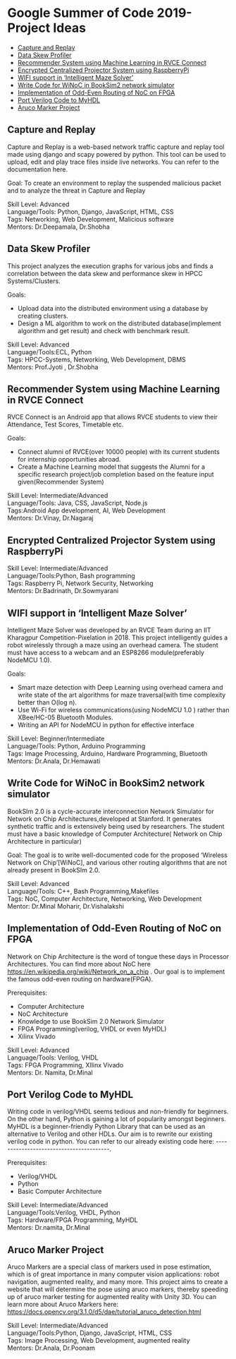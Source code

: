 # Google Summer of Code 2019- Project Ideas


- [Capture and Replay](#capture-and-replay)
- [Data Skew Profiler](#data-skew-profiler)
- [Recommender System using Machine Learning in RVCE Connect](#recommender-system-using-machine-learning-in-rvce-connect)
- [Encrypted Centralized Projector System using RaspberryPi](#encrypted-centralized-projector-system-using-raspberrypi)
- [WIFI support in ‘Intelligent Maze Solver’](#wifi-support-in-intelligent-maze-solver)
- [Write Code for WiNoC in BookSim2 network simulator](#write-code-for-winoc-in-booksim2-network-simulator)
- [Implementation of Odd-Even Routing of NoC on FPGA](#implementation-of-odd-even-routing-of-noc-on-fpga)
- [Port Verilog Code to MyHDL](#port-verilog-code-to-myhdl) 
- [Aruco Marker Project](#aruco-marker-project)


## Capture and Replay ##

 Capture and Replay is a web-based network traffic capture and replay tool made using django and scapy powered by python. This tool can be used to upload, edit and play trace files inside live networks. You can refer to the documentation here.

Goal: To create an environment to replay the suspended malicious packet and to analyze the threat in Capture and Replay
 
Skill Level: Advanced  
Language/Tools: Python, Django, JavaScript, HTML, CSS  
Tags: Networking, Web Development, Malicious software  
Mentors: Dr.Deepamala, Dr.Shobha

## Data Skew Profiler ##

This project analyzes the execution graphs for various jobs and finds a correlation between the data skew and performance skew in HPCC Systems/Clusters.

Goals:
- Upload data into the distributed environment using a database by creating clusters.
- Design a ML algorithm to work on the distributed database(implement algorithm and get result) and check with benchmark result.

Skill Level: Advanced   
Language/Tools:ECL, Python  
Tags: HPCC-Systems, Networking, Web Development, DBMS  
Mentors: Prof.Jyoti , Dr.Shobha  

## Recommender System using Machine Learning in RVCE Connect ##

RVCE Connect is an Android app that allows RVCE students to view their Attendance, Test Scores, Timetable etc.

Goals:
- Connect alumni of RVCE(over 10000 people) with its current students for internship opportunities abroad.
- Create a Machine Learning model that suggests the Alumni for a specific research project/job completion based on the feature input given(Recommender System)

Skill Level: Intermediate/Advanced  
Language/Tools: Java, CSS, JavaScript, Node.js  
Tags:Android App development, AI, Web Development  
Mentors: Dr.Vinay, Dr.Nagaraj  

## Encrypted Centralized Projector System using RaspberryPi ##



Skill Level: Intermediate/Advanced  
Language/Tools:Python, Bash programming  
Tags: Raspberry Pi, Network Security, Networking  
Mentors: Dr.Badrinath, Dr.Sowmyarani  

## WIFI support in ‘Intelligent Maze Solver’ ##

Intelligent Maze Solver was developed by an RVCE Team during an IIT Kharagpur Competition-Pixelation in 2018. This project intelligently guides a robot wirelessly through a maze using an overhead camera. The student must have access to a webcam and an ESP8266 module(preferably NodeMCU 1.0). 

Goals:
- Smart maze detection with Deep Learning using overhead camera and write state of the art algorithms for maze traversal(with time complexity better than O(log n).
- Use Wi-Fi for wireless communications(using NodeMCU 1.0 ) rather than XBee/HC-05 Bluetooth Modules.
- Writing an API for NodeMCU in python for effective interface

Skill Level: Beginner/Intermediate  
Language/Tools: Python, Arduino Programming  
Tags: Image Processing, Arduino, Hardware Programming, Bluetooth  
Mentors: Dr.Anala, Dr.Hemawati  

## Write Code for WiNoC in BookSim2 network simulator ##

BookSIm 2.0 is a cycle-accurate interconnection Network Simulator for Network on Chip Architectures,developed at Stanford. It generates synthetic traffic and is extensively being used by researchers.
The student must have a basic knowledge of Computer Architecture( Network on Chip Architecture in particular)

Goal: The goal is to write well-documented code for the proposed ‘Wireless Network on Chip’[WiNoC], and various other routing algorithms that are not already present in BookSIm 2.0.

Skill Level: Advanced  
Language/Tools: C++, Bash Programming,Makefiles  
Tags: NoC, Computer Architecture, Networking, Web Development  
Mentor: Dr.Minal Moharir, Dr.Vishalakshi  

## Implementation of Odd-Even Routing of NoC on FPGA ##

Network on Chip Architecture is the word of tongue these days in Processor Architectures. You can find more about NoC here https://en.wikipedia.org/wiki/Network_on_a_chip . Our goal is to implement the famous odd-even routing on hardware(FPGA). 

Prerequisites:
- Computer Architecture
- NoC Architecture
- Knowledge to use BookSim 2.0 Network Simulator
- FPGA Programming(verilog, VHDL or even MyHDL)
- Xilinx Vivado

Skill Level: Advanced  
Language/Tools: Verilog, VHDL  
Tags: FPGA Programming, XIlinx Vivado  
Mentors: Dr. Namita, Dr.Minal  

## Port Verilog Code to MyHDL ##

Writing code in verilog/VHDL seems tedious and non-friendly for beginners. On the other hand, Python is gaining a lot of popularity amongst beginners. MyHDL is a beginner-friendly Python Library that can be used as an alternative to Verilog and other HDLs.
Our aim is to rewrite our existing verilog code in python.
You can refer to our already existing code here: ----------------------------------------.

Prerequisites:
- Verilog/VHDL
- Python
- Basic Computer Architecture

Skill Level: Intermediate/Advanced   
Language/Tools:Verilog, VHDL, Python  
Tags: Hardware/FPGA Programming, MyHDL  
Mentors: Dr.namita, Dr.Minal  

## Aruco Marker Project ##

Aruco Markers are a special class of markers used in pose estimation, which is of great importance in many computer vision applications: robot navigation, augmented reality, and many more. This project aims to create a website that will determine the pose using aruco markers, thereby speeding up of aruco marker testing for augmented reality with Unity 3D.
You can learn more about Aruco Markers here: https://docs.opencv.org/3.1.0/d5/dae/tutorial_aruco_detection.html


Skill Level: Intermediate/Advanced  
Language/Tools:Python, Django, JavaScript, HTML, CSS  
Tags: Image Processing, Web Development, augmented reality    
Mentors: Dr.Anala, Dr.Poonam

